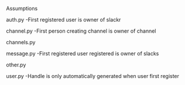 Assumptions

auth.py
-First registered user is owner of slackr

channel.py
-First person creating channel is owner of channel

channels.py

message.py
-First registered user registered is owner of slacks

other.py

user.py
-Handle is only automatically generated when user first register